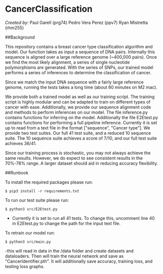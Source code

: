 # CancerClassification

*Created by:*
Paul Garell (prg74)
Pedro Vera Perez (ppv7)
Ryan Mistretta (rhm255)


##Background

This repository contains a breast cancer type classification algorithm and model. Our function takes as input a sequence of DNA pairs. Internally this sequence is aligned over a large reference genome (~400,000 pairs). Once we find the most likely alignment, a series of single nucleotide polymorphisms are generated. With the series of SNPs, our trained model performs a series of inferences to determine the classification of cancer. 

Since we match the input DNA sequence with a fairly large reference genome, running the tests takes a long time (about 60 minutes on M2 mac). 

We provide both a trained model as well as our training script. The training script is highly modular and can be adapted to train on different types of cancer with ease. Additionally, we provide our sequence alignment code and methods to perform inferences on our model. The file inference.py contains functions for inferring on the model. Additionally the file E2Etest.py contains functions for performing a full pipeline inference. Currently it is set up to read from a text file in the format ["sequence", "Cancer type"]. We provide two test suites. Our full 41 test suite, and a reduced 10 sequence suite. The 10 sequence suite achieves a score of 7/10, and our full test suite achieves 36/41. 

Since our training process is stochastic, you may not always achieve the same results. However, we do expect to see consistent results in the 70%-78% range. A larger dataset should aid in reducing accuracy flexibility.

##Runbook

To install the required packages please run: 

    $ pip3 install -r requirements.txt

To run our test suite please run: 

    $ python3 src/E2Etest.py

- Currently it is set to run all 41 tests. To change this, uncomment line 40 in E2Etest.py to change the path for the input text file. 

To retrain our model run: 

    $ python3 src/main.py

-this will read in data in the /data folder and create datasets and dataloaders. Then will train the neural network and save as "CancerIdentifier.pth". It will additionally save accuracy, training loss, and testing loss graphs.


